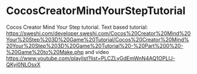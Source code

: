 # CocosCreatorMindYourStepTutorial
Cocos Creator Mind Your Step tutorial. Text based tutorial: https://sweshi.com/developer.sweshi.com/Cocos%20Creator%20Mind%20Your%20Step%203D%20Game%20Tutorial/Cocos%20Creator%20Mind%20Your%20Step%203D%20Game%20Tutorial%20-%20Part%200%20-%20Game%20to%20Make.php  and video https://www.youtube.com/playlist?list=PLCZLyGdEmWnN4AQ1OPLIJ-QKyj0NLOsxX
